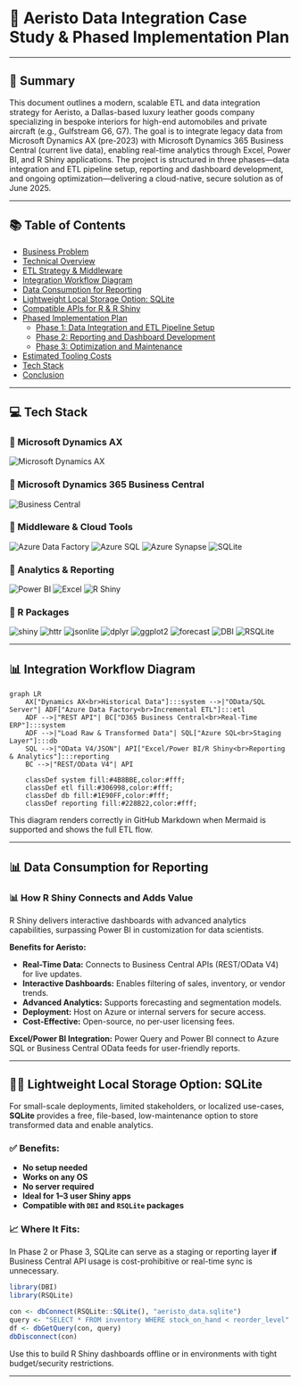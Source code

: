 # 🌟 Aeristo Data Integration Case Study & Phased Implementation Plan

---

## 📌 Summary

This document outlines a modern, scalable ETL and data integration strategy for Aeristo, a Dallas-based luxury leather goods company specializing in bespoke interiors for high-end automobiles and private aircraft (e.g., Gulfstream G6, G7). The goal is to integrate legacy data from Microsoft Dynamics AX (pre-2023) with Microsoft Dynamics 365 Business Central (current live data), enabling real-time analytics through Excel, Power BI, and R Shiny applications. The project is structured in three phases—data integration and ETL pipeline setup, reporting and dashboard development, and ongoing optimization—delivering a cloud-native, secure solution as of June 2025.

---

## 📚 Table of Contents

* [Business Problem](#business-problem)
* [Technical Overview](#technical-overview)
* [ETL Strategy & Middleware](#etl-strategy--middleware)
* [Integration Workflow Diagram](#integration-workflow-diagram)
* [Data Consumption for Reporting](#data-consumption-for-reporting)
* [Lightweight Local Storage Option: SQLite](#lightweight-local-storage-option-sqlite)
* [Compatible APIs for R & R Shiny](#compatible-apis-for-r--r-shiny)
* [Phased Implementation Plan](#phased-implementation-plan)
  * [Phase 1: Data Integration and ETL Pipeline Setup](#phase-1-data-integration-and-etl-pipeline-setup)
  * [Phase 2: Reporting and Dashboard Development](#phase-2-reporting-and-dashboard-development)
  * [Phase 3: Optimization and Maintenance](#phase-3-optimization-and-maintenance)
* [Estimated Tooling Costs](#estimated-tooling-costs)
* [Tech Stack](#tech-stack)
* [Conclusion](#conclusion)

---

## 💻 Tech Stack

### 🔧 Microsoft Dynamics AX

![Microsoft Dynamics AX](https://img.shields.io/badge/-Dynamics%20AX-0078D4?logo=microsoft)

### 🔧 Microsoft Dynamics 365 Business Central

![Business Central](https://img.shields.io/badge/-Business%20Central-0078D4?logo=microsoft)

### 🔧 Middleware & Cloud Tools

![Azure Data Factory](https://img.shields.io/badge/-ADF-0078D4?logo=azure)
![Azure SQL](https://img.shields.io/badge/-Azure%20SQL-0061A8?logo=microsoft)
![Azure Synapse](https://img.shields.io/badge/-Azure%20Synapse-0078D4?logo=microsoft)
![SQLite](https://img.shields.io/badge/-SQLite-003B57?logo=sqlite)

### 🔧 Analytics & Reporting

![Power BI](https://img.shields.io/badge/-Power%20BI-F2C811?logo=powerbi)
![Excel](https://img.shields.io/badge/-Excel-217346?logo=microsoft-excel)
![R Shiny](https://img.shields.io/badge/-R%20Shiny-276DC3?logo=r)

### 🔧 R Packages

![shiny](https://img.shields.io/badge/-shiny-276DC3)
![httr](https://img.shields.io/badge/-httr-1f77b4)
![jsonlite](https://img.shields.io/badge/-jsonlite-e31a1c)
![dplyr](https://img.shields.io/badge/-dplyr-17becf)
![ggplot2](https://img.shields.io/badge/-ggplot2-1f77b4)
![forecast](https://img.shields.io/badge/-forecast-2ca02c)
![DBI](https://img.shields.io/badge/-DBI-ff7f0e)
![RSQLite](https://img.shields.io/badge/-RSQLite-6a5acd)

---

## 📊 Integration Workflow Diagram

```mermaid
graph LR
    AX["Dynamics AX<br>Historical Data"]:::system -->|"OData/SQL Server"| ADF["Azure Data Factory<br>Incremental ETL"]:::etl
    ADF -->|"REST API"| BC["D365 Business Central<br>Real-Time ERP"]:::system
    ADF -->|"Load Raw & Transformed Data"| SQL["Azure SQL<br>Staging Layer"]:::db
    SQL -->|"OData V4/JSON"| API["Excel/Power BI/R Shiny<br>Reporting & Analytics"]:::reporting
    BC -->|"REST/OData V4"| API

    classDef system fill:#4B8BBE,color:#fff;
    classDef etl fill:#306998,color:#fff;
    classDef db fill:#1E90FF,color:#fff;
    classDef reporting fill:#228B22,color:#fff;
```

This diagram renders correctly in GitHub Markdown when Mermaid is supported and shows the full ETL flow.

---

## 📊 Data Consumption for Reporting

### 📊 How R Shiny Connects and Adds Value

R Shiny delivers interactive dashboards with advanced analytics capabilities, surpassing Power BI in customization for data scientists.

**Benefits for Aeristo:**

* **Real-Time Data:** Connects to Business Central APIs (REST/OData V4) for live updates.
* **Interactive Dashboards:** Enables filtering of sales, inventory, or vendor trends.
* **Advanced Analytics:** Supports forecasting and segmentation models.
* **Deployment:** Host on Azure or internal servers for secure access.
* **Cost-Effective:** Open-source, no per-user licensing fees.

**Excel/Power BI Integration:** Power Query and Power BI connect to Azure SQL or Business Central OData feeds for user-friendly reports.

---

## 🤷️‍⚖️ Lightweight Local Storage Option: SQLite

For small-scale deployments, limited stakeholders, or localized use-cases, **SQLite** provides a free, file-based, low-maintenance option to store transformed data and enable analytics.

### ✅ Benefits:

* **No setup needed**
* **Works on any OS**
* **No server required**
* **Ideal for 1–3 user Shiny apps**
* **Compatible with `DBI` and `RSQLite` packages**

### 📈 Where It Fits:

In Phase 2 or Phase 3, SQLite can serve as a staging or reporting layer **if** Business Central API usage is cost-prohibitive or real-time sync is unnecessary.

```r
library(DBI)
library(RSQLite)

con <- dbConnect(RSQLite::SQLite(), "aeristo_data.sqlite")
query <- "SELECT * FROM inventory WHERE stock_on_hand < reorder_level"
df <- dbGetQuery(con, query)
dbDisconnect(con)
```

Use this to build R Shiny dashboards offline or in environments with tight budget/security restrictions.

---







